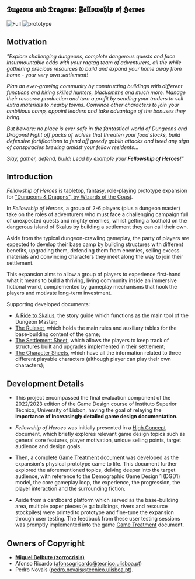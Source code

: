 ## **𝕯𝖚𝖌𝖊𝖔𝖓𝖘 𝖆𝖓𝖉 𝕯𝖗𝖆𝖌𝖔𝖓𝖘: 𝕱𝖊𝖑𝖑𝖔𝖜𝖘𝖍𝖎𝖕 𝖔𝖋 𝕳𝖊𝖗𝖔𝖊𝖘**

![Full](https://github.com/user-attachments/assets/bbeac888-048f-47f6-9bde-e51b08dca485)
![prototype](https://github.com/user-attachments/assets/9c6588e3-73a4-43ee-911f-52dd409f6787)


## **Motivation**

*"Explore challenging dungeons, complete dangerous quests and face insurmountable odds with your ragtag team of adventurers, all the while gathering precious resources to build and expand your home away from home - your very own settlement!*

*Plan an ever-growing community by constructing buildings with different functions and hiring skilled hunters, blacksmiths and much more. Manage their resource production and turn a profit by sending your traders to sell extra materials to nearby towns. Convince other characters to join your ambitious camp, appoint leaders and take advantage of the bonuses they bring.*

*But beware: no place is ever safe in the fantastical world of Dungeons and Dragons! Fight off packs of wolves that threaten your food stocks, build defensive fortifications to fend off greedy goblin attacks and heed any sign of conspiracies brewing amidst your fellow residents…*

*Slay, gather, defend, build! Lead by example your **Fellowship of Heroes**!"*


## **Introduction**

*Fellowship of Heroes* is tabletop, fantasy, role-playing prototype expansion for ["Dungeons & Dragons", by Wizards of the Coast](https://dnd.wizards.com/).

In *Fellowship of Heroes*, a group of 2-6 players (plus a dungeon master) take on the roles of adventurers who must face a challenging campaign full of unexpected quests and mighty enemies, whilst getting a foothold on the dangerous island of Skalus by building a settlement they can call their own.

Aside from the typical dungeon-crawling gameplay, the party of players are expected to develop their base camp by building structures with different benefits, upgrading them, defending them from enemies, selling excess materials and convincing characters they meet along the way to join their settlement.

This expansion aims to allow a group of players to experience first-hand what it means to build a thriving, living community inside an immersive fictional world, complemented by gameplay mechanisms that hook the players and motivate long-term investment.

Supporting developed documents:
- [A Ride to Skalus](https://github.com/zorrocrisis/FellowshipOfHeroes/blob/main/Full%20Expansion/Main%20Story%20-%20A%20Ride%20to%20Skalus.pdf), the story guide which functions as the main tool of the Dungeon Master;
- [The Ruleset](https://github.com/zorrocrisis/FellowshipOfHeroes/blob/main/Full%20Expansion/Ruleset.pdf), which holds the main rules and auxiliary tables for the base-building content of the game;
- [The Settlement Sheet](https://github.com/zorrocrisis/FellowshipOfHeroes/blob/main/Full%20Expansion/Settlement%20Sheet.pdf), which allows the players to keep track of structures built and upgrades implemented in their settlement;
- [The Character Sheets](https://github.com/zorrocrisis/FellowshipOfHeroes/tree/main/Full%20Expansion/Characters), which have all the information related to three different playable characters (although player can play their own characters);

## **Development Details**

- This project encompassed the final evaluation component of the 2022/2023 edition of the Game Design course of Instituto Superior Técnico, University of Lisbon, having the goal of relaying the **importance of increasingly detailed game design documentation.**

- *Fellowship of Heroes* was initially presented in a [High Concept](https://github.com/zorrocrisis/FellowshipOfHeroes/blob/main/High%20Concept.pdf) document, which briefly explores relevant game design topics such as general core features, player motivation, unique selling points, target audience and design goals.

- Then, a complete [Game Treatment](https://github.com/zorrocrisis/FellowshipOfHeroes/blob/main/Game%20Treatment.pdf) document was developed as the expansion's physical prototype came to life. This document further explored the aforementioned topics, delving deeper into the target audience, with reference to the Demographic Game Design 1 (DGD1) model, the core gameplay loop, the experience, the progression, the player interaction and the surrounding fiction.

- Aside from a cardboard platform which served as the base-building area, multiple paper pieces (e.g.: buildings, rivers and resource stockpiles) were printed to prototype and fine-tune the expansion through user testing. The feedback from these user testing sessions was promptly implemented into the game [Game Treatment](https://github.com/zorrocrisis/FellowshipOfHeroes/blob/main/Game%20Treatment.pdf) document.

## **Owners of Copyright**

- **[Miguel Belbute (zorrocrisis)](https://github.com/zorrocrisis)**
- Afonso Ricardo (afonsogricardo@tecnico.ulisboa.pt)
- Pedro Novais (pedro.novais@tecnico.ulisboa.pt).
